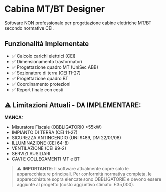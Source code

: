 # Cabina MT/BT Designer

Software NON professionale per progettazione cabine elettriche MT/BT secondo normative CEI.

## Funzionalità Implementate
- ✅ Calcolo carichi elettrici (CEI)
- ✅ Dimensionamento trasformatori 
- ✅ Progettazione quadro MT (UniSec ABB)
- ✅ Sezionatore di terra (CEI 11-27)
- ✅ Progettazione quadro BT
- ✅ Coordinamento protezioni
- ✅ Report finale con costi

## ⚠️ Limitazioni Attuali - DA IMPLEMENTARE:

**MANCA:**
- Misuratore Fiscale (OBBLIGATORIO >55kW)
- IMPIANTO DI TERRA (CEI 11-27)
- SICUREZZA ANTINCENDIO (UNI 9489, DM 22/01/08)
- ILLUMINAZIONE (CEI 64-8)
- VENTILAZIONE (CEI 99-2)
- SERVIZI AUSILIARI
- CAVI E COLLEGAMENTI MT e BT

> ⚠️ **IMPORTANTE**: Il software attualmente copre solo le apparecchiature principali. 
> Per conformità normativa completa, le apparecchiature sopra elencate sono OBBLIGATORIE 
> e devono essere aggiunte al progetto (costo aggiuntivo stimato: €35,000).
